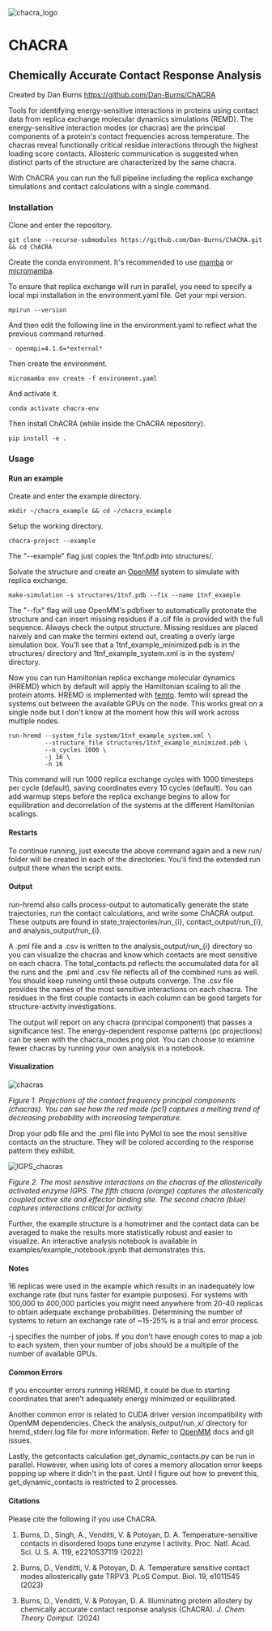 ![chacra_logo](https://github.com/Dan-Burns/ChACRA/assets/58605062/a030ffbb-0a97-4b33-a968-fab2ec7dbee9)

# ChACRA


## **Ch**emically **A**ccurate **C**ontact **R**esponse **A**nalysis

Created by Dan Burns
https://github.com/Dan-Burns/ChACRA


Tools for identifying energy-sensitive interactions in proteins using contact data from replica exchange molecular dynamics simulations (REMD). The energy-sensitive interaction modes (or chacras) are the principal components of a protein's contact frequencies across temperature. The chacras reveal functionally critical residue interactions through the highest loading score contacts. Allosteric communication is suggested when distinct parts of the structure are characterized by the same chacra.

With ChACRA you can run the full pipeline including the replica exchange simulations and contact calculations with a single command. 

### Installation

Clone and enter the repository.

```
git clone --recurse-submodules https://github.com/Dan-Burns/ChACRA.git && cd ChACRA
```

Create the conda environment. It's recommended to use [mamba](https://mamba.readthedocs.io/en/latest/installation/mamba-installation.html) or [micromamba](https://mamba.readthedocs.io/en/latest/installation/micromamba-installation.html).

To ensure that replica exchange will run in parallel, you need to specify a local mpi installation in the environment.yaml file. Get your mpi version.

```
mpirun --version
```

And then edit the following line in the environment.yaml to reflect what the previous command returned.

```
- openmpi=4.1.6=*external*
```

Then create the environment.

```
micromamba env create -f environment.yaml 
```
And activate it.
```
conda activate chacra-env
```

Then install ChACRA (while inside the ChACRA repository).
```
pip install -e .
```
### Usage
#### Run an example

Create and enter the example directory.

```
mkdir ~/chacra_example && cd ~/chacra_example
```

Setup the working directory.

```
chacra-project --example
```
The "--example" flag just copies the 1tnf.pdb into structures/. 

Solvate the structure and create an [OpenMM](https://github.com/openmm) system to simulate with replica exchange.
```
make-simulation -s structures/1tnf.pdb --fix --name 1tnf_example
```
The "--fix" flag will use OpenMM's pdbfixer to automatically protonate the structure and can insert missing residues if a .cif file is provided with the full sequence. Always check the output structure. Missing residues are placed naively and can make the termini extend out, creating a overly large simulation box. You'll see that a 1tnf_example_minimized.pdb is in the structures/ directory and 1tnf_example_system.xml is in the system/ directory.

Now you can run Hamiltonian replica exchange molecular dynamics (HREMD) which by default will apply the Hamiltonian scaling to all the protein atoms. HREMD is implemented with [femto](https://github.com/Psivant/femto). femto will spread the systems out between the available GPUs on the node. This works great on a single node but I don't know at the moment how this will work across multiple nodes.

```
run-hremd --system_file system/1tnf_example_system.xml \
          --structure_file structures/1tnf_example_minimized.pdb \
          --n_cycles 1000 \
          -j 16 \
          -n 16          
```
This command will run 1000 replica exchange cycles with 1000 timesteps per cycle (default), saving coordinates every 10 cycles (default). You can add warmup steps before the replica exchange begins to allow for equilibration and decorrelation of the systems at the different Hamiltonian scalings. 

#### Restarts
To continue running, just execute the above command again and a new run/ folder will be created in each of the directories. You'll find the extended run output there when the script exits.

#### Output
run-hremd also calls process-output to automatically generate the state trajectories, run the contact calculations, and write some ChACRA output. These outputs are found in state_trajectories/run_{i}, contact_output/run_{i}, and analysis_output/run_{i}. 

A .pml file and a .csv is written to the analysis_output/run_{i} directory so you can visualize the chacras and know which contacts are most sensitive on each chacra. The total_contacts.pd reflects the  accumulated data for all the runs and the .pml and .csv file reflects all of the combined runs as well. You should keep running until these outputs converge. The .csv file provides the names of the most sensitive interactions on each chacra. The residues in the first couple contacts in each column can be good targets for structure-activity investigations.

The output will report on any chacra (principal component) that passes a significance test. The energy-dependent response patterns (pc projections) can be seen with the chacra_modes.png plot. You can choose to examine fewer chacras by running your own analysis in a notebook.

#### Visualization

![chacras](https://github.com/Dan-Burns/ChACRA/assets/58605062/00a98056-bd79-4a3f-95ec-656688838301)

*Figure 1. Projections of the contact frequency principal components (chacras). You can see how the red mode (pc1) captures a melting trend of decreasing probability with increasing temperature.*

Drop your pdb file and the .pml file into PyMol to see the most sensitive contacts on the structure. They will be colored according to the response pattern they exhibit.

![IGPS_chacras](https://github.com/Dan-Burns/ChACRA/assets/58605062/a8eb2448-26e5-48e6-a421-6b4cc798ac33)

*Figure 2. The most sensitive interactions on the chacras of the allosterically activated enzyme IGPS. The fifth chacra (orange) captures the allosterically coupled active site and effector binding site. The second chacra (blue) captures interactions critical for activity.*

Further, the example structure is a homotrimer and the contact data can be averaged to make the results more statistically robust and easier to visualize. An interactive analysis notebook is available in examples/example_notebook.ipynb that demonstrates this.

#### Notes
16 replicas were used in the example which results in an inadequately low exchange rate (but runs faster for example purposes). For systems with 100,000 to 400,000 particles you might need anywhere from 20-40 replicas to obtain adequate exchange probabilities. Determining the number of systems to return an exchange rate of ~15-25% is a trial and error process. 

-j specifies the number of jobs. If you don't have enough cores to map a job to each system, then your number of jobs should be a multiple of the number of available GPUs.

#### Common Errors
If you encounter errors running HREMD, it could be due to starting coordinates that aren't adequately energy minimized or equilibrated. 

Another common error is related to CUDA driver version incompatibility with OpenMM dependencies. Check the analysis_output/run_x/ directory for hremd_stderr.log file for more information. Refer to [OpenMM](https://github.com/openmm/openmm) docs and git issues.

Lastly, the getcontacts calculation get_dynamic_contacts.py can be run in parallel. However, when using lots of cores a memory allocation error keeps popping up where it didn't in the past. Until I figure out how to prevent this, get_dynamic_contacts is restricted to 2 processes. 


#### Citations
Please cite the following if you use ChACRA.

1. Burns, D., Singh, A., Venditti, V. & Potoyan, D. A. Temperature-sensitive contacts in disordered loops tune enzyme I activity. Proc. Natl. Acad. Sci. U. S. A. 119, e2210537119 (2022)

2. Burns, D., Venditti, V. & Potoyan, D. A. Temperature sensitive contact modes allosterically gate TRPV3. PLoS Comput. Biol. 19, e1011545 (2023)

3. Burns, D., Venditti, V. &#38; Potoyan, D. A. Illuminating protein allostery by chemically accurate contact response analysis (ChACRA). <i>J. Chem. Theory Comput.</i> (2024)

